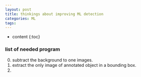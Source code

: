 ```yaml
---
layout: post
title: thinkings about improving ML detection
categories: ML
tags:
---
```


* content
{:toc}

### list of needed program

0. subtract the background to one images.
1. extract the only image of annotated object in a bounding box.
2.
